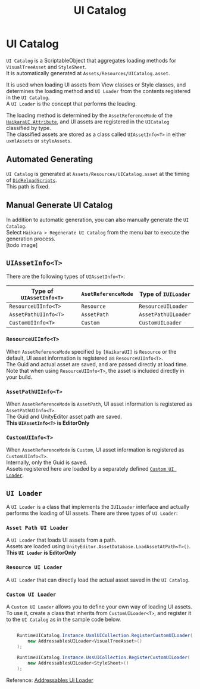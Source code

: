 ﻿---
title: UI Catalog
---

# UI Catalog

`UI Catalog` is a ScriptableObject that aggregates loading methods for `VisualTreeAsset` and `StyleSheet`.  
It is automatically generated at `Assets/Resources/UICatalog.asset`.

It is used when loading UI assets from View classes or Style classes, and determines the loading method and `UI Loader` from the contents registered in the `UI Catalog`.  
A `UI Loader` is the concept that performs the loading.

The loading method is determined by the `AssetReferenceMode` of the [`HaikaraUI Attribute`](haikara-ui-attribute.md), and UI assets are registered in the `UICatalog` classified by type.  
The classified assets are stored as a class called `UIAssetInfo<T>` in either `uxmlAssets` or `styleAssets`.

## Automated Generating

`UI Catalog` is generated at `Assets/Resources/UICatalog.asset` at the timing of [`DidReloadScripts`](https://docs.unity3d.com/ScriptReference/Callbacks.DidReloadScripts.html).  
This path is fixed.

## Manual Generate UI Catalog

In addition to automatic generation, you can also manually generate the `UI Catalog`.  
Select `Haikara > Regenerate UI Catalog` from the menu bar to execute the generation process.  
[todo image]

## `UIAssetInfo<T>`

There are the following types of `UIAssetInfo<T>`:

| Type of `UIAssetInfo<T>`  | `AsetReferenceMode` | Type of `IUILoader`    |
|---------------------------|--------------------|------------------------|
| `ResourceUIInfo<T>`       | `Resource`         | `ResourceUILoader`     |
| `AssetPathUIInfo<T>`      | `AssetPath`        | `AssetPathUILoader`    |
| `CustomUIInfo<T>`         | `Custom`           | `CustomUILoader`       |

### `ResourceUIInfo<T>`

When `AssetReferenceMode` specified by `[HaikaraUI]` is `Resource` or the default, UI asset information is registered as `ResourceUIInfo<T>`.  
The Guid and actual asset are saved, and are passed directly at load time.  
Note that when using `ResourceUIInfo<T>`, the asset is included directly in your build.

### `AssetPathUIInfo<T>`

When `AssetReferenceMode` is `AssetPath`, UI asset information is registered as `AssetPathUIInfo<T>`.  
The Guid and UnityEditor asset path are saved.  
**This `UIAssetInfo<T>` is EditorOnly**

### `CustomUIInfo<T>`

When `AssetReferenceMode` is `Custom`, UI asset information is registered as `CustomUIInfo<T>`.  
Internally, only the Guid is saved.  
Assets registered here are loaded by a separately defined [`Custom UI Loader`](#custom-ui-loader).

## `UI Loader`

A `UI Loader` is a class that implements the `IUILoader` interface and actually performs the loading of UI assets.
There are three types of `UI Loader`:

### `Asset Path UI Loader`

A `UI Loader` that loads UI assets from a path.  
Assets are loaded using `UnityEditor.AssetDatabase.LoadAssetAtPath<T>()`.  
**This `UI Loader` is EditorOnly**

### `Resource UI Loader`

A `UI Loader` that can directly load the actual asset saved in the `UI Catalog`.

### `Custom UI Loader`

A `Custom UI Loader` allows you to define your own way of loading UI assets.  
To use it, create a class that inherits from `CustomUILoader<T>`, and register it to the `UI Catalog` as in the sample code below.

```csharp

    RuntimeUICatalog.Instance.UxmlUICollection.RegisterCustomUILoader(
        new AddressablesUILoader<VisualTreeAsset>()
    );
    
    RuntimeUICatalog.Instance.UssUICollection.RegisterCustomUILoader(
        new AddressablesUILoader<StyleSheet>()
    );

```

Reference: [Addressables Ui Loader](../addressables-support/addressables-ui-loader)